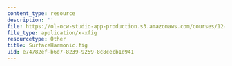 ```yaml
---
content_type: resource
description: ''
file: https://ol-ocw-studio-app-production.s3.amazonaws.com/courses/12-540-principles-of-the-global-positioning-system-spring-2012/e74782efb6d7823992598c8cecb1d941_SurfaceHarmonic.fig
file_type: application/x-xfig
resourcetype: Other
title: SurfaceHarmonic.fig
uid: e74782ef-b6d7-8239-9259-8c8cecb1d941
---
```

